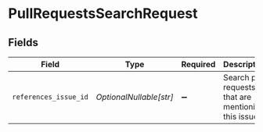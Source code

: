 # PullRequestsSearchRequest


## Fields

| Field                                               | Type                                                | Required                                            | Description                                         |
| --------------------------------------------------- | --------------------------------------------------- | --------------------------------------------------- | --------------------------------------------------- |
| `references_issue_id`                               | *OptionalNullable[str]*                             | :heavy_minus_sign:                                  | Search pull requests that are mentioning this issue |